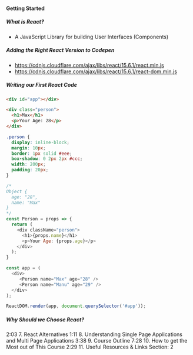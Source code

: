 #### Getting Started

##### What is React?
* A JavaScript Library for building User Interfaces (Components)

##### Adding the Right React Version to Codepen
* https://cdnjs.cloudflare.com/ajax/libs/react/15.6.1/react.min.js 
* https://cdnjs.cloudflare.com/ajax/libs/react/15.6.1/react-dom.min.js 

##### Writing our First React Code
```html
<div id="app"></div>

<div class="person">
  <h1>Max</h1>
  <p>Your Age: 28</p>
</div>
```
```css
.person {
  display: inline-block;
  margin: 10px;
  border: 1px solid #eee;
  box-shadow: 0 2px 2px #ccc;
  width: 200px;
  padding: 20px;
}
```
```javascript
/* 
Object {
  age: "28",
  name: "Max"
}
*/
const Person = props => {
  return (
    <div className="person">
      <h1>{props.name}</h1>
      <p>Your Age: {props.age}</p>
    </div>
  );
}

const app = (
  <div>
     <Person name="Max" age="28" />
     <Person name="Manu" age="29" />
  </div>
);

ReactDOM.render(app, document.querySelector('#app'));
```

##### Why Should we Choose React?
2:03
7. React Alternatives
1:11
8. Understanding Single Page Applications and Multi Page Applications
3:38
9. Course Outline
7:28
10. How to get the Most out of This Course
2:29
11. Useful Resources & Links
Section: 2
